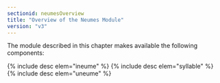 ```yaml
---
sectionid: neumesOverview
title: "Overview of the Neumes Module"
version: "v3"
---
```


The module described in this chapter makes available the following components:



{% include desc elem="ineume" %}
{% include desc elem="syllable" %}
{% include desc elem="uneume" %}




